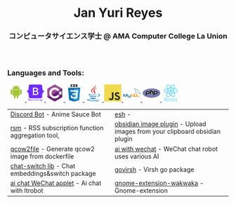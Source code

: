 <h1 align="center">Jan Yuri Reyes</h1>
<h3 align="center">コンピュータサイエンス学士 @ AMA Computer College La Union</h3>
<h3 align="left"></h3>
<p align="left">
</p>
<br>

    
<h3 align="left">Languages and Tools:</h3>
<p align="left"> <a href="https://developer.android.com" target="_blank" rel="noreferrer"> <img src="https://raw.githubusercontent.com/devicons/devicon/master/icons/android/android-original-wordmark.svg" alt="android" width="40" height="40"/> </a> <a href="https://getbootstrap.com" target="_blank" rel="noreferrer"> <img src="https://raw.githubusercontent.com/devicons/devicon/master/icons/bootstrap/bootstrap-plain-wordmark.svg" alt="bootstrap" width="40" height="40"/> </a> <a href="https://www.w3schools.com/cs/" target="_blank" rel="noreferrer"> <img src="https://raw.githubusercontent.com/devicons/devicon/master/icons/csharp/csharp-original.svg" alt="csharp" width="40" height="40"/> </a> <a href="https://www.w3schools.com/css/" target="_blank" rel="noreferrer"> <img src="https://raw.githubusercontent.com/devicons/devicon/master/icons/css3/css3-original-wordmark.svg" alt="css3" width="40" height="40"/> </a> <a href="https://www.java.com" target="_blank" rel="noreferrer"> <img src="https://raw.githubusercontent.com/devicons/devicon/master/icons/java/java-original.svg" alt="java" width="40" height="40"/> </a> <a href="https://developer.mozilla.org/en-US/docs/Web/JavaScript" target="_blank" rel="noreferrer"> <img src="https://raw.githubusercontent.com/devicons/devicon/master/icons/javascript/javascript-original.svg" alt="javascript" width="40" height="40"/> </a> <a href="https://www.mysql.com/" target="_blank" rel="noreferrer"> <img src="https://raw.githubusercontent.com/devicons/devicon/master/icons/mysql/mysql-original-wordmark.svg" alt="mysql" width="40" height="40"/> </a> <a href="https://www.php.net" target="_blank" rel="noreferrer"> <img src="https://raw.githubusercontent.com/devicons/devicon/master/icons/php/php-original.svg" alt="php" width="40" height="40"/> </a> <a href="https://reactjs.org/" target="_blank" rel="noreferrer"> <img src="https://raw.githubusercontent.com/devicons/devicon/master/icons/react/react-original-wordmark.svg" alt="react" width="40" height="40"/> </a> </p>
    
<table align="center">
        <tbody><tr>
            <td><a href="https://github.com/YuriKun11/pybot">Discord Bot</a> - Anime Sauce Bot</td>
            <td><a href="#">esh</a> - </td>
        </tr>
        <tr>
            <td><a href="#">rsm</a> - RSS subscription function aggregation tool,</td>
            <td><a href="#">obsidian image plugin</a> - Upload images from your clipboard obsidian plugin</td>
        </tr>
        <tr>
            <td><a href="#">qcow2file</a> - Generate qcow2 image from dockerfile</td>
            <td><a href="#">ai with wechat</a> - WeChat chat robot uses various AI</td>
        </tr>
        <tr>
            <td><a href="#">chat-switch lib</a> - Chat embeddings&amp;switch package</td>
            <td><a href="#">govirsh</a> - Virsh go package</td>
        </tr>
        <tr>
            <td><a href="#">ai chat WeChat applet</a> - Ai chat with ltrobot</td>
            <td><a href="#">gnome-extension-wakwaka</a> - Gnome-extension</td>
        </tr>
    </tbody></table>
